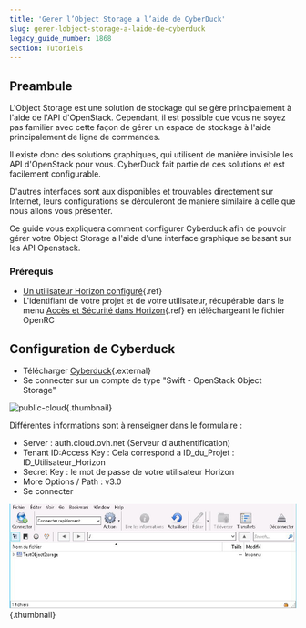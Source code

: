 ```yaml
---
title: 'Gerer l’Object Storage a l’aide de CyberDuck'
slug: gerer-lobject-storage-a-laide-de-cyberduck
legacy_guide_number: 1868
section: Tutoriels
---
```


## Preambule
L'Object Storage est une solution de stockage qui se gère principalement à l'aide de l'API d'OpenStack. Cependant, il est possible que vous ne soyez pas familier avec cette façon de gérer un espace de stockage à l'aide principalement de ligne de commandes.

Il existe donc des solutions graphiques, qui utilisent de manière invisible les API d'OpenStack pour vous. CyberDuck fait partie de ces solutions et est facilement configurable.

D'autres interfaces sont aux disponibles et trouvables directement sur Internet, leurs configurations se dérouleront de manière similaire à celle que nous allons vous présenter.

Ce guide vous expliquera comment configurer Cyberduck afin de pouvoir gérer votre Object Storage a l'aide d'une interface graphique se basant sur les API Openstack.


### Prérequis
- [Un utilisateur Horizon configuré]({legacy}1773){.ref}
- L'identifiant de votre projet et de votre utilisateur, récupérable dans le menu [Accès et Sécurité dans Horizon]({legacy}1774){.ref} en téléchargeant le fichier OpenRC


## Configuration de Cyberduck
- Télécharger [Cyberduck](https://cyberduck.io/){.external}
- Se connecter sur un compte de type "Swift - OpenStack Object Storage"


![public-cloud](images/v3.0.png){.thumbnail}

Différentes informations sont à renseigner dans le formulaire :

- Server : auth.cloud.ovh.net (Serveur d'authentification)
- Tenant ID:Access Key : Cela correspond a ID_du_Projet : ID_Utilisateur_Horizon
- Secret Key : le mot de passe de votre utilisateur Horizon
- More Options / Path : v3.0
- Se connecter


![public-cloud](images/2756.png){.thumbnail}